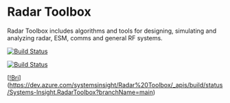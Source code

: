 # Radar Toolbox
Radar Toolbox includes algorithms and tools for designing, simulating and analyzing radar, ESM, comms and general RF systems.

[![Build Status](https://dev.azure.com/systemsinsight/Radar%20Toolbox/_apis/build/status/Systems-Insight.RadarToolbox?branchName=main)](https://dev.azure.com/systemsinsight/Radar%20Toolbox/_build/latest?definitionId=1&branchName=main)

[![Build Status](https://dev.azure.com/systemsinsight/Radar%20Toolbox/_apis/build/status/Systems-Insight.RadarToolbox?branchName=main)](https://dev.azure.com/systemsinsight/Radar%20Toolbox/_apis/build/status/Systems-Insight.RadarToolbox?branchName=main)

[[!Bri](https://dev.azure.com/systemsinsight/Radar%20Toolbox/_apis/build/status/Systems-Insight.RadarToolbox?branchName=main)]
(https://dev.azure.com/systemsinsight/Radar%20Toolbox/_apis/build/status/Systems-Insight.RadarToolbox?branchName=main)
